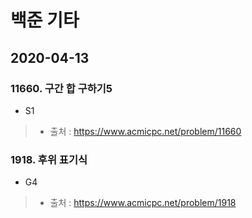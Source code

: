 # 백준 기타

## 2020-04-13
### 11660. 구간 합 구하기5
* S1
> * 출처 : https://www.acmicpc.net/problem/11660

### 1918. 후위 표기식
* G4
> * 출처 : https://www.acmicpc.net/problem/1918